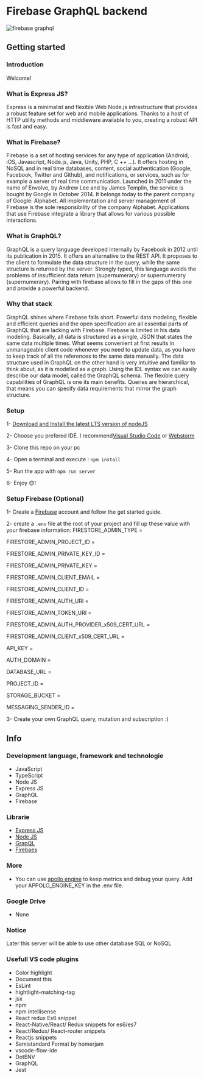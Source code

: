 # Firebase GraphQL backend
![firebase graphql](https://cdn-images-1.medium.com/max/1600/1*YbcWKaWi7QqR0bKafpE1Dw.png)

## Getting started

### Introduction 

Welcome!


### What is Express JS?

Express is a minimalist and flexible Web Node.js infrastructure that provides a robust feature set for web and mobile applications. Thanks to a host of HTTP utility methods and middleware available to you, creating a robust API is fast and easy.


### What is Firebase?

Firebase is a set of hosting services for any type of application (Android, iOS, Javascript, Node.js, Java, Unity, PHP, C ++ ...). It offers hosting in NoSQL and in real time databases, content, social authentication (Google, Facebook, Twitter and Github), and notifications, or services, such as for example a server of real time communication. Launched in 2011 under the name of Envolve, by Andrew Lee and by James Templin, the service is bought by Google in October 2014. It belongs today to the parent company of Google: Alphabet. All implementation and server management of Firebase is the sole responsibility of the company Alphabet. Applications that use Firebase integrate a library that allows for various possible interactions.

### What is GraphQL?

GraphQL is a query language developed internally by Facebook in 2012 until its publication in 2015. It offers an alternative to the REST API. It proposes to the client to formulate the data structure in the query, while the same structure is returned by the server. Strongly typed, this language avoids the problems of insufficient data return (supernumerary) or supernumerary (supernumerary). Pairing with firebase allows to fill in the gaps of this one and provide a powerful backend.

### Why that stack 
GraphQL shines where Firebase falls short. Powerful data modeling, flexible and efficient queries and the open specification are all essential parts of GraphQL that are lacking with Firebase. Firebase is limited in his data modeling. Basically, all data is structured as a single, JSON that states the same data multiple times. What seems convenient at first results in unmanageable client code whenever you need to update data, as you have to keep track of all the references to the same data manually.
The data structure used in GraphQL on the other hand is very intuitive and familiar to think about, as it is modelled as a graph. Using the IDL syntax we can easily describe our data model, called the GraphQL schema. The flexible query capabilities of GraphQL is one its main benefits. Queries are hierarchical, that means you can specify data requirements that mirror the graph structure.

### Setup
 1- [Download and Install the latest LTS version of nodeJS](https://nodejs.org/en/)
 
 2- Choose you prefered IDE. I recommend[Visual Studio Code](httpswww.jetbrains.comstudent) or [Webstorm](https://www.jetbrains.com/webstorm/)

 3- Clone this repo on your pc

 4- Open a terminal and execute : `npm install`

 5- Run the app with `npm run server`
 
 6- Enjoy 😊!
 
### Setup Firebase (Optional)
 1- Create a [Firebase](https://firebase.google.com/) account and follow the get started guide.

 2- create a `.env` file at the root of your project and fill up these value with your firebase information:
  FIRESTORE_ADMIN_TYPE =
  
  FIRESTORE_ADMIN_PROJECT_ID = 
  
  FIRESTORE_ADMIN_PRIVATE_KEY_ID = 
  
  FIRESTORE_ADMIN_PRIVATE_KEY = 
  
  FIRESTORE_ADMIN_CLIENT_EMAIL =
  
  FIRESTORE_ADMIN_CLIENT_ID = 
  
  FIRESTORE_ADMIN_AUTH_URI = 
  
  FIRESTORE_ADMIN_TOKEN_URI =
  
  FIRESTORE_ADMIN_AUTH_PROVIDER_x509_CERT_URL =
  
  FIRESTORE_ADMIN_CLIENT_x509_CERT_URL = 
  
  API_KEY = 
  
  AUTH_DOMAIN = 
  
  DATABASE_URL = 
  
  PROJECT_ID = 
  
  STORAGE_BUCKET = 
  
  MESSAGING_SENDER_ID = 
  
 3- Create your own GraphQL query, mutation and subscription :)
 
## Info 

### Development language, framework and technologie
- JavaScript 
- TypeScript
- Node JS
- Express JS
- GraphQL
- Firebase

### Librarie

- [Express JS](https://expressjs.com/fr/)
- [Node JS](https://nodejs.org/en/)
- [GrapQL](https://www.apollographql.com/docs/apollo-server/)
- [Firebaes](https://firebase.google.com/docs/web/setup)

### More 
- You can use [apollo engine](https://engine.apollographql.com/login) to keep metrics and debug your query. Add your APPOLO_ENGINE_KEY in the .env file.

### Google Drive
- None

### Notice
Later this server will be able to use other database SQL or NoSQL

### Usefull VS code plugins
- Color highlight
- Document this
- EsLint
- hightlight-matching-tag
- jsx
- npm
- npm intellisense
- React redux Es6 snippet
- React-Native/React/ Redux snippets for es6/es7
- React/Redux/ React-router snippets
- Reactjs snippets
- Semistandard Format by homerjam
- vscode-flow-ide
- DotENV
- GraphQL
- Jest
